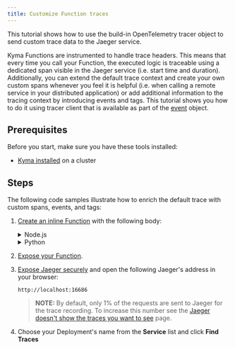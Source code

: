 ```yaml
---
title: Customize Function traces
---
```


This tutorial shows how to use the build-in OpenTelemetry tracer object to send custom trace data to the Jaeger service.

Kyma Functions are instrumented to handle trace headers. This means that every time you call your Function, the executed logic is traceable using a dedicated span visible in the Jaeger service (i.e. start time and duration).
Additionally, you can extend the default trace context and create your own custom spans whenever you feel it is helpful (i.e. when calling a remote service in your distributed application) or add additional information to the tracing context by introducing events and tags. This tutorial shows you how to do it using tracer client that is available as part of the [event](../../05-technical-reference/svls-08-function-specification.md#event-object) object.

## Prerequisites

Before you start, make sure you have these tools installed:

- [Kyma installed](../../04-operation-guides/operations/02-install-kyma.md) on a cluster

## Steps

The following code samples illustrate how to enrich the default trace with custom spans, events, and tags:

1. [Create an inline Function](./svls-01-create-inline-function.md) with the following body:

   <div tabs name="code" group="functions-code">
   <details>
   <summary label="node.js">
   Node.js
   </summary>

      ```javascript

      const { SpanStatusCode } = require("@opentelemetry/api/build/src/trace/status");
      const axios = require("axios")
      module.exports = {
         main: async function (event, context) {

            const data = {
               name: "John",
               surname: "Doe",
               type: "Employee",
               id: "1234-5678"
            }

            const span = event.tracer.startSpan('call-to-acme-service');
            return await callAcme(data)
               .then(resp => {
                  if(resp.status!==200){
                    throw new Error("Unexpected response from acme service");
                  }
                  span.addEvent("Data sent");
                  span.setAttribute("data-type", data.type);
                  span.setAttribute("data-id", data.id);
                  span.setStatus({code: SpanStatusCode.OK});
                  return "Data sent";
               }).catch(err=> {
                  console.error(err)
                  span.setStatus({
                    code: SpanStatusCode.ERROR,
                    message: err.message,
                  });
                  return err.message;
               }).finally(()=>{
                  span.end();
               });
         }
      }

      let callAcme = (data)=>{
         return axios.post('https://acme.com/api/people', data)
      }
      ```

   </details>
   <details>
   <summary label="python">
   Python
   </summary>

      ```python
      def main(event, context):
         span = event.tracer.start_span("foo")
         span.add_event("bar")
         span.end()

         return "hello OpenTelemetry"
      ```

   </details>
   </div>

2. [Expose your Function](./svls-03-expose-function.md).
3. [Expose Jaeger securely](../../04-operation-guides/security/sec-06-access-expose-kiali-grafana.md) and open the following Jaeger's address in your browser:

   ```text
   http://localhost:16686
   ```

   > **NOTE:** By default, only 1% of the requests are sent to Jaeger for the trace recording. To increase this number see the [Jaeger doesn't show the traces you want to see](../../04-operation-guides/troubleshooting/observability/obsv-02-troubleshoot-jaeger-shows-few-traces.md) page.

4. Choose your Deployment's name from the **Service** list and click **Find Traces**
